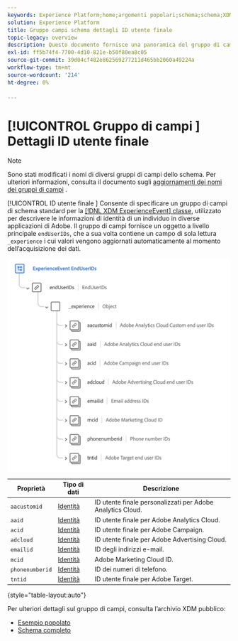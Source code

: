 ```yaml
---
keywords: Experience Platform;home;argomenti popolari;schema;schema;XDM;ExperienceEvent;campi;schemi;progettazione schema;gruppo di campi;gruppo di campi;enduserids;utente finale;utente finale;id;
solution: Experience Platform
title: Gruppo campi schema dettagli ID utente finale
topic-legacy: overview
description: Questo documento fornisce una panoramica del gruppo di campi dello schema Dettagli ID utente finale.
exl-id: ff5b74f4-7700-4d10-821e-b50f80ea8c05
source-git-commit: 39d04cf482e862569277211d465bb2060a49224a
workflow-type: tm+mt
source-wordcount: '214'
ht-degree: 0%

---
```



# [!UICONTROL Gruppo di campi ] Dettagli ID utente finale

>[!NOTE]
>
>Sono stati modificati i nomi di diversi gruppi di campi dello schema. Per ulteriori informazioni, consulta il documento sugli [aggiornamenti dei nomi dei gruppi di campi](../name-updates.md) .

[!UICONTROL ID utente finale ] Consente di specificare un gruppo di campi di schema standard per la  [[!DNL XDM ExperienceEvent] classe](../../classes/individual-profile.md), utilizzato per descrivere le informazioni di identità di un individuo in diverse applicazioni di Adobe. Il gruppo di campi fornisce un oggetto a livello principale `endUserIDs`, che a sua volta contiene un campo di sola lettura `_experience` i cui valori vengono aggiornati automaticamente al momento dell’acquisizione dei dati.

<img src="../../images/field-groups/enduserids.png" width="700" /><br />

| Proprietà | Tipo di dati | Descrizione |
| --- | --- | --- |
| `aacustomid` | [Identità](../../data-types/identity.md) | ID utente finale personalizzati per Adobe Analytics Cloud. |
| `aaid` | [Identità](../../data-types/identity.md) | ID utente finale per Adobe Analytics Cloud. |
| `acid` | [Identità](../../data-types/identity.md) | ID utente finale per Adobe Campaign. |
| `adcloud` | [Identità](../../data-types/identity.md) | ID utente finale per Adobe Advertising Cloud. |
| `emailid` | [Identità](../../data-types/identity.md) | ID degli indirizzi e-mail. |
| `mcid` | [Identità](../../data-types/identity.md) | Adobe Marketing Cloud ID. |
| `phonenumberid` | [Identità](../../data-types/identity.md) | ID dei numeri di telefono. |
| `tntid` | [Identità](../../data-types/identity.md) | ID utente finale per Adobe Target. |

{style=&quot;table-layout:auto&quot;}

Per ulteriori dettagli sul gruppo di campi, consulta l’archivio XDM pubblico:

* [Esempio popolato](https://github.com/adobe/xdm/blob/master/components/mixins/experience-event/experienceevent-enduserids.example.1.json)
* [Schema completo](https://github.com/adobe/xdm/blob/master/components/mixins/experience-event/experienceevent-enduserids.schema.json)
